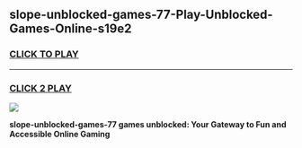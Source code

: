 
## slope-unblocked-games-77-Play-Unblocked-Games-Online-s19e2
<h3>
<a href="https://premium76.site?title=slope-unblocked-games-77&ref=25A">CLICK TO PLAY</a></h3>
<hr>

<h3>
<a href="https://premium76.site?title=slope-unblocked-games-77&ref=25A">CLICK 2 PLAY</a>
  
</h3>

<a href="https://premium76.site?title=slope-unblocked-games-77&ref=25A"><img src="https://clearcache.store/games.png"></a>


**slope-unblocked-games-77 games unblocked: Your Gateway to Fun and Accessible Online Gaming**
